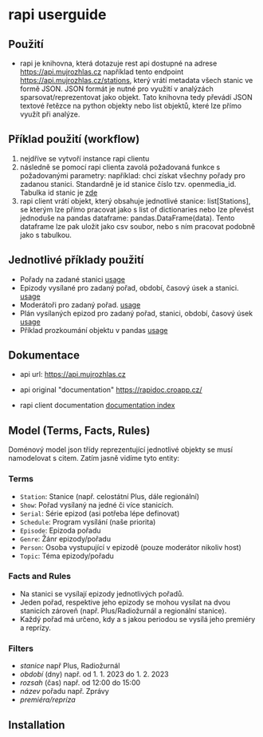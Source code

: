 # rapi userguide

## Použití

- rapi je knihovna, která dotazuje rest api dostupné na adrese <https://api.mujrozhlas.cz> například tento endpoint <https://api.mujrozhlas.cz/stations>, který vrátí metadata všech stanic ve formě JSON. JSON formát je nutné pro využití v analýzách sparsovat/reprezentovat jako objekt.
Tato knihovna tedy převádí JSON textové řetězce na python objekty nebo list objektů, které lze přímo využít při analýze.

## Příklad použití (workflow)

1. nejdříve se vytvoří instance rapi clientu
2. následně se pomocí rapi clienta zavolá požadovaná funkce s požadovanými parametry:
například: chci získat všechny pořady pro zadanou stanici. Standardně je id stanice číslo tzv. openmedia_id. Tabulka id stanic je [zde](../../src/rapi/data/stations_ids.csv)
3. rapi client vrátí objekt, který obsahuje jednotlivé stanice: list[Stations], se kterým lze přímo pracovat jako s list of dictionaries nebo lze převést jednoduše na pandas dataframe: pandas.DataFrame(data). Tento dataframe lze pak uložit jako csv soubor, nebo s ním pracovat podobně jako s tabulkou.

## Jednotlivé příklady použití

- Pořady na zadané stanici [usage](./notebooks/station_shows.ipynb)
- Epizody vysílané pro zadaný pořad, období, časový úsek a stanici. [usage](./notebooks/show_episodes.ipynb)
- Moderátoři pro zadaný pořad. [usage](./notebooks/moderators.ipynb)
- Plán vysílaných epizod pro zadaný pořad, stanici, období, časový úsek [usage](./notebooks/show_schedules.ipynb)
- Příklad prozkoumání objektu v pandas
[usage](./notebooks/explore_in_pandas.ipynb)

## Dokumentace

- api url:
<https://api.mujrozhlas.cz>

- api original "documentation"
<https://rapidoc.croapp.cz/>

- rapi client documentation
[documentation index](index.rst)


## Model (Terms, Facts, Rules)

Doménový model json třídy reprezentující jednotlivé objekty se musí namodelovat s citem.
Zatím jasně vidíme tyto entity:

### Terms

- `Station`: Stanice (např. celostátní Plus, dále regionální)
- `Show`: Pořad vysílaný na jedné či více stanicích.
- `Serial`: Série epizod (asi potřeba lépe definovat)
- `Schedule`: Program vysílání (naše priorita)
- `Episode`: Epizoda pořadu
- `Genre`: Žánr epizody/pořadu
- `Person`: Osoba vystupující v epizodě (pouze moderátor nikoliv host)
- `Topic`: Téma epizody/pořadu

### Facts and Rules

- Na stanici se vysílají epizody jednotlivých pořadů.
- Jeden pořad, respektive jeho epizody se mohou vysílat na dvou stanicích zároveň (např. Plus/Radiožurnál a regionální stanice).
- Každý pořad má určeno, kdy a s jakou periodou se vysílá jeho premiéry a reprízy.

### Filters

- *stanice* např Plus, Radiožurnál
- *období* (dny) např. od 1. 1. 2023 do 1. 2. 2023
- *rozsah* (čas) např. od 12:00 do 15:00
- *název* pořadu např. Zprávy
- *premiéra/repríza*

## Installation
